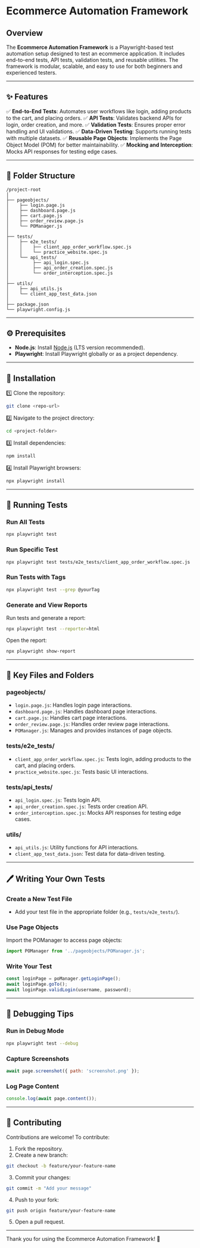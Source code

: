 # Ecommerce Automation Framework

## Overview

The **Ecommerce Automation Framework** is a Playwright-based test automation setup designed to test an ecommerce application. It includes end-to-end tests, API tests, validation tests, and reusable utilities. The framework is modular, scalable, and easy to use for both beginners and experienced testers.

---

## ✨ Features

✅ **End-to-End Tests**: Automates user workflows like login, adding products to the cart, and placing orders.
✅ **API Tests**: Validates backend APIs for login, order creation, and more.
✅ **Validation Tests**: Ensures proper error handling and UI validations.
✅ **Data-Driven Testing**: Supports running tests with multiple datasets.
✅ **Reusable Page Objects**: Implements the Page Object Model (POM) for better maintainability.
✅ **Mocking and Interception**: Mocks API responses for testing edge cases.

---

## 📂 Folder Structure

```
/project-root
│
├── pageobjects/
│    ├── login.page.js
│    ├── dashboard.page.js
│    ├── cart.page.js
│    ├── order_review.page.js
│    └── POManager.js
│
├── tests/
│    ├── e2e_tests/
│    │    ├── client_app_order_workflow.spec.js
│    │    └── practice_website.spec.js
│    └── api_tests/
│         ├── api_login.spec.js
│         ├── api_order_creation.spec.js
│         └── order_interception.spec.js
│
├── utils/
│    ├── api_utils.js
│    └── client_app_test_data.json
│
├── package.json
└── playwright.config.js
```

---

## ⚙️ Prerequisites

* **Node.js**: Install [Node.js](https://nodejs.org/) (LTS version recommended).
* **Playwright**: Install Playwright globally or as a project dependency.

---

## 🔧 Installation

1️⃣ Clone the repository:

```bash
git clone <repo-url>
```

2️⃣ Navigate to the project directory:

```bash
cd <project-folder>
```

3️⃣ Install dependencies:

```bash
npm install
```

4️⃣ Install Playwright browsers:

```bash
npx playwright install
```

---

## 🚀 Running Tests

### Run All Tests

```bash
npx playwright test
```

### Run Specific Test

```bash
npx playwright test tests/e2e_tests/client_app_order_workflow.spec.js
```

### Run Tests with Tags

```bash
npx playwright test --grep @yourTag
```

### Generate and View Reports

Run tests and generate a report:

```bash
npx playwright test --reporter=html
```

Open the report:

```bash
npx playwright show-report
```

---

## 📁 Key Files and Folders

### **pageobjects/**

* `login.page.js`: Handles login page interactions.
* `dashboard.page.js`: Handles dashboard page interactions.
* `cart.page.js`: Handles cart page interactions.
* `order_review.page.js`: Handles order review page interactions.
* `POManager.js`: Manages and provides instances of page objects.

### **tests/e2e\_tests/**

* `client_app_order_workflow.spec.js`: Tests login, adding products to the cart, and placing orders.
* `practice_website.spec.js`: Tests basic UI interactions.

### **tests/api\_tests/**

* `api_login.spec.js`: Tests login API.
* `api_order_creation.spec.js`: Tests order creation API.
* `order_interception.spec.js`: Mocks API responses for testing edge cases.

### **utils/**

* `api_utils.js`: Utility functions for API interactions.
* `client_app_test_data.json`: Test data for data-driven testing.

---

## 🖊 Writing Your Own Tests

### Create a New Test File

* Add your test file in the appropriate folder (e.g., `tests/e2e_tests/`).

### Use Page Objects

Import the POManager to access page objects:

```js
import POManager from '../pageobjects/POManager.js';
```

### Write Your Test

```js
const loginPage = poManager.getLoginPage();
await loginPage.goTo();
await loginPage.validLogin(username, password);
```

---

## 🐞 Debugging Tips

### Run in Debug Mode

```bash
npx playwright test --debug
```

### Capture Screenshots

```js
await page.screenshot({ path: 'screenshot.png' });
```

### Log Page Content

```js
console.log(await page.content());
```

---

## 🤝 Contributing

Contributions are welcome! To contribute:

1. Fork the repository.
2. Create a new branch:

```bash
git checkout -b feature/your-feature-name
```

3. Commit your changes:

```bash
git commit -m "Add your message"
```

4. Push to your fork:

```bash
git push origin feature/your-feature-name
```

5. Open a pull request.

---

Thank you for using the Ecommerce Automation Framework! 🚀
